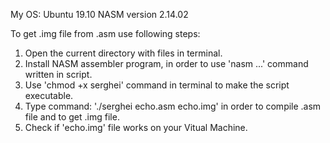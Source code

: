 My OS: Ubuntu 19.10
NASM version 2.14.02

To get .img file from .asm use following steps:
1. Open the current directory with files in terminal.
2. Install NASM assembler program, in order to use 'nasm ...' command written in script.
3. Use 'chmod +x serghei' command in terminal to make the script executable.
4. Type command: './serghei echo.asm echo.img' in order to compile .asm file and to get .img file.
5. Check if 'echo.img' file works on your Vitual Machine.
